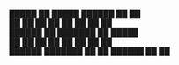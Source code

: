 █████  ██       █████   ██████ ██   ██    
 ██   ██ ██      ██   ██ ██      ██  ██     
 ██████  ██      ███████ ██      █████      
 ██   ██ ██      ██   ██ ██      ██  ██     
 ██████  ███████ ██   ██  ██████ ██   ██    